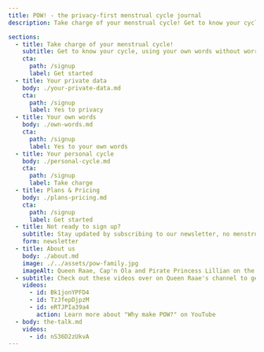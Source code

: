 ```yaml
---
title: POW! - the privacy-first menstrual cycle journal
description: Take charge of your menstrual cycle! Get to know your cycle, using your own words, in private 🔐

sections:
  - title: Take charge of your menstrual cycle!
    subtitle: Get to know your cycle, using your own words without worrying that the data will end up in the hands of Facebook.
    cta:
      path: /signup
      label: Get started
  - title: Your private data
    body: ./your-private-data.md
    cta:
      path: /signup
      label: Yes to privacy
  - title: Your own words
    body: ./own-words.md
    cta:
      path: /signup
      label: Yes to your own words
  - title: Your personal cycle
    body: ./personal-cycle.md
    cta:
      path: /signup
      label: Take charge
  - title: Plans & Pricing
    body: ./plans-pricing.md
    cta:
      path: /signup
      label: Get started
  - title: Not ready to sign up?
    subtitle: Stay updated by subscribing to our newsletter, no menstruation experience needed ;)
    form: newsletter
  - title: About us
    body: ./about.md
    image: ./../assets/pow-family.jpg
    imageAlt: Queen Raae, Cap'n Ola and Pirate Princess Lillian on the launch of POW!
  - subtitle: Check out these videos over on Queen Raae's channel to get to know us better 👇👇👇
    videos:
      - id: Bk1jonYPFD4
      - id: TzJfepDjpzM
      - id: eRTJPIa39a4
        action: Learn more about "Why make POW?" on YouTube
  - body: the-talk.md
    videos:
      - id: nS36D2zUkvA
---
```

